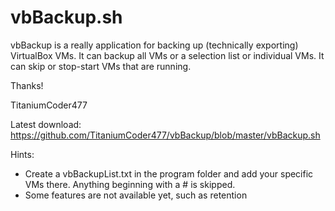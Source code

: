 # vbBackup.sh
vbBackup is a really application for backing up (technically exporting) VirtualBox VMs. It can backup all VMs or a selection list or individual VMs. It can skip or stop-start VMs that are running.

Thanks!

TitaniumCoder477

Latest download: https://github.com/TitaniumCoder477/vbBackup/blob/master/vbBackup.sh

Hints:
- Create a vbBackupList.txt in the program folder and add your specific VMs there. Anything beginning with a # is skipped.
- Some features are not available yet, such as retention

